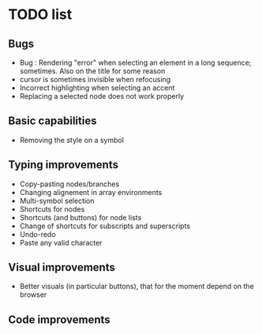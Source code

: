 # TODO list

## Bugs
- Bug : Rendering "error" when selecting an element in a long sequence; sometimes. Also on the title for some reason
- cursor is sometimes invisible when refocusing
- Incorrect highlighting when selecting an accent
- Replacing a selected node does not work properly

## Basic capabilities
- Removing the style on a symbol

## Typing improvements
- Copy-pasting nodes/branches
- Changing alignement in array environments
- Multi-symbol selection
- Shortcuts for nodes
- Shortcuts (and buttons) for node lists
- Change of shortcuts for subscripts and superscripts
- Undo-redo
- Paste any valid character

## Visual improvements
- Better visuals (in particular buttons), that for the moment depend on the browser

## Code improvements
